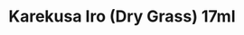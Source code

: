 ---
layout: product
title: "Karekusa Iro (Dry Grass) 17ml"
price: "300" 
desc: "Akrilna boja 17mL"
img_path: "/assets/img/AK2267.jpg"
brand: "AK "
available: true
special_offer: false
new: false
soon: false
cat: "020000"
subcat: "020200"
subsubcat: "020203"
sifra: "AK2267"
---